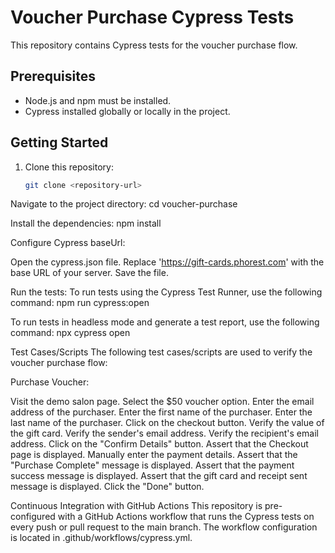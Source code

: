 # Voucher Purchase Cypress Tests

This repository contains Cypress tests for the voucher purchase flow.

## Prerequisites

- Node.js and npm must be installed.
- Cypress installed globally or locally in the project.

## Getting Started

1. Clone this repository:

   ```bash
   git clone <repository-url>
Navigate to the project directory:
cd voucher-purchase

Install the dependencies:
npm install

Configure Cypress baseUrl:

Open the cypress.json file.
Replace 'https://gift-cards.phorest.com' with the base URL of your server.
Save the file.

Run the tests:
To run tests using the Cypress Test Runner, use the following command:
npm run cypress:open

To run tests in headless mode and generate a test report, use the following command:
npx cypress open

Test Cases/Scripts
The following test cases/scripts are used to verify the voucher purchase flow:

Purchase Voucher:

Visit the demo salon page.
Select the $50 voucher option.
Enter the email address of the purchaser.
Enter the first name of the purchaser.
Enter the last name of the purchaser.
Click on the checkout button.
Verify the value of the gift card.
Verify the sender's email address.
Verify the recipient's email address.
Click on the "Confirm Details" button.
Assert that the Checkout page is displayed.
Manually enter the payment details.
Assert that the "Purchase Complete" message is displayed.
Assert that the payment success message is displayed.
Assert that the gift card and receipt sent message is displayed.
Click the "Done" button.

Continuous Integration with GitHub Actions
This repository is pre-configured with a GitHub Actions workflow that runs the Cypress tests on every push or pull request to the main branch. The workflow configuration is located in .github/workflows/cypress.yml. 
